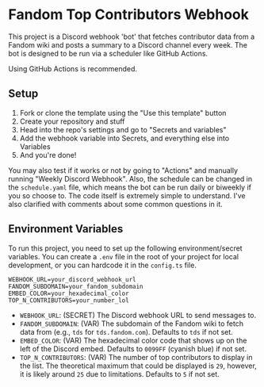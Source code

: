 # Fandom Top Contributors Webhook

This project is a Discord webhook 'bot' that fetches contributor data from a Fandom wiki and posts a summary to a Discord channel every week. The bot is designed to be run via a scheduler like GitHub Actions.

Using GitHub Actions is recommended.


## Setup
1. Fork or clone the template using the "Use this template" button
2. Create your repository and stuff
3. Head into the repo's settings and go to "Secrets and variables"
4. Add the webhook variable into Secrets, and everything else into Variables
5. And you're done!

You may also test if it works or not by going to "Actions" and manually running "Weekly Discord Webhook". Also, the schedule can be changed in the `schedule.yaml` file, which means the bot can be run daily or biweekly if you so choose to. The code itself is extremely simple to understand. I've also clarified with comments about some common questions in it.

## Environment Variables

To run this project, you need to set up the following environment/secret variables. You can create a `.env` file in the root of your project for local development, or you can hardcode it in the `config.ts` file.

```
WEBHOOK_URL=your_discord_webhook_url
FANDOM_SUBDOMAIN=your_fandom_subdomain
EMBED_COLOR=your_hexadecimal_color
TOP_N_CONTRIBUTORS=your_number_lol
```

-   `WEBHOOK_URL`: (SECRET) The Discord webhook URL to send messages to.
-   `FANDOM_SUBDOMAIN`: (VAR) The subdomain of the Fandom wiki to fetch data from (e.g., `tds` for `tds.fandom.com`). Defaults to `tds` if not set.
-   `EMBED_COLOR`: (VAR) The hexadecimal color code that shows up on the left of the Discord embed. Defaults to `0099FF` (cyanish blue) if not set.
-   `TOP_N_CONTRIBUTORS`:  (VAR) The number of top contributors to display in the list. The theoretical maximum that could be displayed is `29`, however, it is likely around `25` due to limitations. Defaults to `5` if not set.
